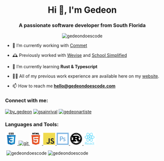<h1 align="center">Hi 👋, I'm Gedeon</h1>
<h3 align="center">A passionate software developer from South Florida</h3>

<p align="center" padding="10px"> <img src="https://komarev.com/ghpvc/?username=gedeondoescode&label=Profile%20views&color=0e75b6&style=flat" alt="gedeondoescode" /> </p>

- 🔭 I’m currently working with [Commet](https://commet.chat)

- 🕰️ Previously worked with [Wevise](https://wevise.org) and [School Simplified](https://schoolsimplified.org)

- 🌱 I’m currently learning **Rust & Typescript**

- 👨‍💻 All of my previous work experience are available here on my [website](https://gedeondoescode.com/work).

- 📫 How to reach me **[hello@gedeondoescode.com](mailto:hello@gedeondoescode.com)**

<h3 align="left">Connect with me:</h3>
<p align="left">
<a href="https://twitter.com/by_gedeon" target="blank"><img align="center" src="https://raw.githubusercontent.com/rahuldkjain/github-profile-readme-generator/master/src/images/icons/Social/twitter.svg" alt="by_gedeon" height="30" width="40" /></a>
<a href="https://linkedin.com/in/gsainrival" target="blank"><img align="center" src="https://raw.githubusercontent.com/rahuldkjain/github-profile-readme-generator/master/src/images/icons/Social/linked-in-alt.svg" alt="gsainrival" height="30" width="40" /></a>
<a href="https://instagram.com/gedeonartiste" target="blank"><img align="center" src="https://raw.githubusercontent.com/rahuldkjain/github-profile-readme-generator/master/src/images/icons/Social/instagram.svg" alt="gedeonartiste" height="30" width="40" /></a>
</p>

<h3 align="left">Languages and Tools:</h3>
<p align="left"> <a href="https://www.w3schools.com/css/" target="_blank" rel="noreferrer"> <img src="https://raw.githubusercontent.com/devicons/devicon/master/icons/css3/css3-original-wordmark.svg" alt="css3" width="40" height="40"/> </a> <a href="https://git-scm.com/" target="_blank" rel="noreferrer"> <img src="https://www.vectorlogo.zone/logos/git-scm/git-scm-icon.svg" alt="git" width="40" height="40"/> </a> <a href="https://www.w3.org/html/" target="_blank" rel="noreferrer"> <img src="https://raw.githubusercontent.com/devicons/devicon/master/icons/html5/html5-original-wordmark.svg" alt="html5" width="40" height="40"/> </a> <a href="https://developer.mozilla.org/en-US/docs/Web/JavaScript" target="_blank" rel="noreferrer"> <img src="https://raw.githubusercontent.com/devicons/devicon/master/icons/javascript/javascript-original.svg" alt="javascript" width="40" height="40"/> </a> <a href="https://www.photoshop.com/en" target="_blank" rel="noreferrer"> <img src="https://raw.githubusercontent.com/devicons/devicon/master/icons/photoshop/photoshop-line.svg" alt="photoshop" width="40" height="40"/> </a> <a href="https://www.rust-lang.org" target="_blank" rel="noreferrer"> <img src="https://raw.githubusercontent.com/devicons/devicon/master/icons/rust/rust-plain.svg" alt="rust" width="40" height="40"/> </a> <a href="https://reactjs.org/" target="_blank" rel="noreferrer"> <img src="https://raw.githubusercontent.com/devicons/devicon/master/icons/react/react-original-wordmark.svg" alt="react" width="40" height="40"/> </a> </p>

<p>&nbsp;<img align="center" src="https://github-readme-stats.vercel.app/api?username=gedeondoescode&show_icons=true&locale=en&theme=tokyonight" alt="gedeondoescode" />
<img align="center" src="https://github-readme-streak-stats.herokuapp.com/?user=gedeondoescode&theme=tokyonight" alt="gedeondoescode" />
</p>



